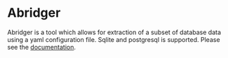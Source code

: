 Abridger
========
Abridger is a tool which allows for extraction of a subset of database data using a yaml configuration file. Sqlite and postgresql is supported. Please see the [documentation](http://abridger.readthedocs.io/en/latest/overview/).
